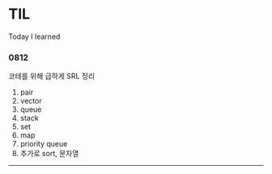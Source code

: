 # TIL
Today I learned

### 0812
코테를 위해 급하게 SRL 정리
1. pair
2. vector
3. queue
4. stack
5. set
6. map
7. priority queue
8. 추가로 sort, 문자열
------------------------
